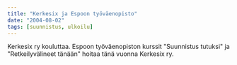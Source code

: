 ```yaml
---
title: "Kerkesix ja Espoon työväenopisto"
date: "2004-08-02"
tags: [suunnistus, ulkoilu]
---
```


Kerkesix ry kouluttaa. Espoon työväenopiston kurssit "Suunnistus tutuksi"
ja "Retkeilyvälineet tänään" hoitaa tänä vuonna Kerkesix ry.